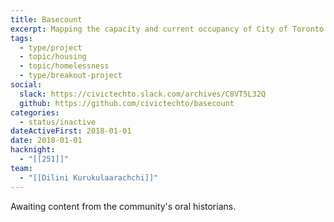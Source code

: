 ```yaml
---
title: Basecount
excerpt: Mapping the capacity and current occupancy of City of Toronto emergency shelters
tags:
  - type/project
  - topic/housing
  - topic/homelessness
  - type/breakout-project
social:
  slack: https://civictechto.slack.com/archives/C8VT5L32Q
  github: https://github.com/civictechto/basecount
categories:
  - status/inactive
dateActiveFirst: 2018-01-01
date: 2018-01-01
hacknight:
  - "[[251]]"
team:
  - "[[Dilini Kurukulaarachchi]]"
---
```

Awaiting content from the community's oral historians.